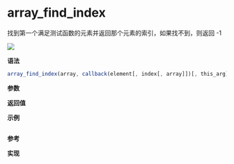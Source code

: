 # array_find_index

找到第一个满足测试函数的元素并返回那个元素的索引，如果找不到，则返回 -1

![](https://img.shields.io/badge/-Array-blue)

**语法**

```js
array_find_index(array, callback(element[, index[, array]])[, this_arg])
```

**参数**

**返回值**

**示例**

```js

```

**参考**

**实现**

<CodeSwitcher :languages="{ln:'Langnang',lo:'Lodash',un:'Underscore'}">
<template v-slot:ln>

</template>
<template v-slot:lo>

</template>
<template v-slot:un>

</template>
</CodeSwitcher>
